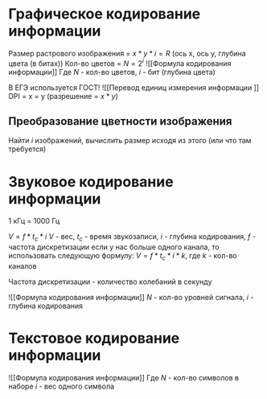 #  Графическое кодирование информации
Размер растрового изображения = $x*y*i = R$ (ось x, ось y, глубина цвета (в битах))
Кол-во цветов = $N = 2^i$
![[Формула кодирования информации]]
Где $N$ - кол-во цветов, $i$ - бит (глубина цвета)

В ЕГЭ используется ГОСТ!
![[Перевод единиц измерения информации ]]
DPI = x = y (разрешение = $x*y$)

## Преобразование цветности изображения
Найти $i$ изображений, вычислить размер исходя из этого (или что там требуется)

#  Звуковое кодирование информации
1 кГц = 1000 Гц

$V=f*t_c*i$
$V$ - вес, $t_c$ - время звукозаписи, $i$ - глубина кодирования, $f$ - частота дискретизации
если у нас больше одного канала, то использовать следующую формулу:
$V = f*t_c*i*k$, где $k$ - кол-во каналов

Частота дискретизации - количество колебаний в секунду

![[Формула кодирования информации]]
$N$ - кол-во уровней сигнала, $i$ - глубина кодирования

# Текстовое кодирование информации
![[Формула кодирования информации]]
Где $N$ - кол-во символов в наборе
$i$ - вес одного символа